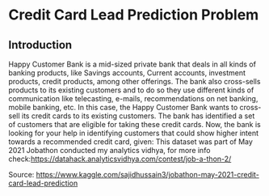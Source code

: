 # Credit Card Lead Prediction Problem

## Introduction

Happy Customer Bank is a mid-sized private bank that deals in all kinds of banking products, like Savings accounts, Current accounts, investment products, credit products, among other offerings.
The bank also cross-sells products to its existing customers and to do so they use different kinds of communication like telecasting, e-mails, recommendations on net banking, mobile banking, etc.
In this case, the Happy Customer Bank wants to cross-sell its credit cards to its existing customers. The bank has identified a set of customers that are eligible for taking these credit cards.
Now, the bank is looking for your help in identifying customers that could show higher intent towards a recommended credit card, given:
This dataset was part of May 2021 Jobathon conducted my analytics vidhya, for more info check:https://datahack.analyticsvidhya.com/contest/job-a-thon-2/

Source: https://www.kaggle.com/sajidhussain3/jobathon-may-2021-credit-card-lead-prediction

